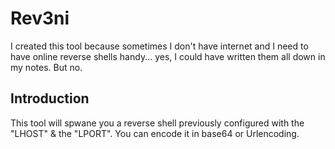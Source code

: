 # Rev3ni
I created this tool because sometimes I don't have internet and I need to have online reverse shells handy... yes, I could have written them all down in my notes. But no.

## Introduction
This tool will spwane you a reverse shell previously configured with the "LHOST" & the "LPORT". You can encode it in base64 or Urlencoding.
